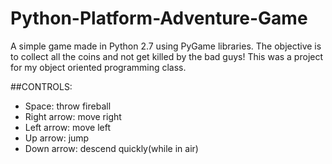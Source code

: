 # Python-Platform-Adventure-Game

A simple game made in Python 2.7 using PyGame libraries. The objective is to collect all the coins and not get killed by the bad guys!
This was a project for my object oriented programming class.

##CONTROLS:

- Space: throw fireball
- Right arrow: move right
- Left arrow: move left
- Up arrow: jump
- Down arrow: descend quickly(while in air)
